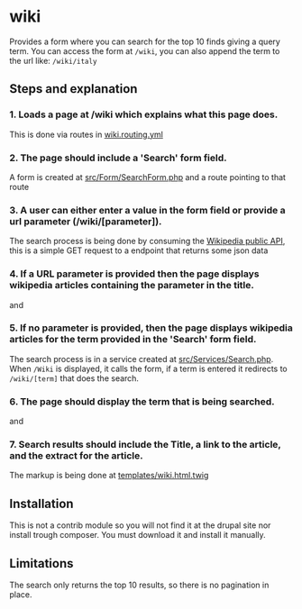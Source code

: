# wiki
Provides a form where you can search for the top 10 finds giving a query term. You can access the form at `/wiki`, you can also append the term to the url like: `/wiki/italy`

## Steps and explanation

### 1. Loads a page at /wiki which explains what this page does.

This is done via routes in [wiki.routing.yml](/wiki.routing.yml)

### 2. The page should include a 'Search' form field.

A form is created at [src/Form/SearchForm.php](src/Form/SearchForm.php) and a route pointing to that route

### 3. A user can either enter a value in the form field or provide a url parameter (/wiki/[parameter]).

The search process is being done by consuming the [Wikipedia public API](https://www.mediawiki.org/wiki/API:Opensearch), this is a simple GET request to a endpoint that returns some json data

### 4. If a URL parameter is provided then the page displays wikipedia articles containing the parameter in the title.

and

### 5. If no parameter is provided, then the page displays wikipedia articles for the term provided in the 'Search' form field.

The search process is in a service created at [src/Services/Search.php](src/Services/Search.php). When `/Wiki` is displayed, it calls the form, if a term is entered it redirects to `/wiki/[term]` that does the search.

### 6. The page should display the term that is being searched.

and

### 7. Search results should include the Title, a link to the article, and the extract for the article.

The markup is being done at [templates/wiki.html.twig](templates/wiki.html.twig)


## Installation

This is not a contrib module so you will not find it at the drupal site nor install trough composer. You must download it and install it manually.

## Limitations

The search only returns the top 10 results, so there is no pagination in place.
